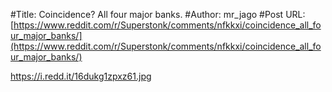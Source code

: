 #Title: Coincidence? All four major banks.
#Author: mr_jago
#Post URL: [https://www.reddit.com/r/Superstonk/comments/nfkkxi/coincidence_all_four_major_banks/](https://www.reddit.com/r/Superstonk/comments/nfkkxi/coincidence_all_four_major_banks/)


https://i.redd.it/16dukg1zpxz61.jpg
